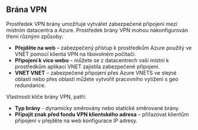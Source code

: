 ## <a name="vpn-gateway"></a>Brána VPN 
Prostředek VPN brány umožňuje vytvářet zabezpečené připojení mezi místním datacentra a Azure. Prostředek brány VPN mohou nakonfigurován třemi různými způsoby:
 
- **Přejděte na web** – zabezpečený přístup k prostředkům Azure použitý ve VNET pomocí klienta VPN na libovolném počítači. 
- **Připojení k více webu** – můžete se z datacentrech vaší místní k prostředkům aplikaci VNET zajistila zabezpečené připojení. 
- **VNET VNET** – zabezpečené připojení přes Azure VNETS ve stejné oblasti nebo přes oblastí můžete vytvořit pracovního vytížení s geo redundance.

Vlastnosti klíče brány VPN, patří:
 
- **Typ brány** - dynamicky směrovány nebo statické směrované brány. 
- **Připojit znak před fondu VPN klientského adresa** – přiřazovat klientům připojení v přejděte na web konfigurace IP adresy.